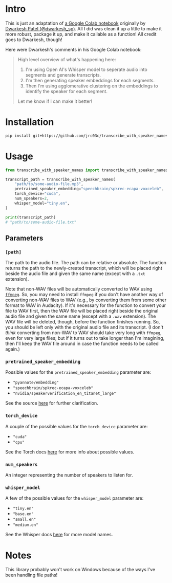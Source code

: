# Intro

This is just an adaptation of [a Google Colab notebook](https://colab.research.google.com/drive/1V-Bt5Hm2kjaDb4P1RyMSswsDKyrzc2-3?usp=sharing) originally by [Dwarkesh Patel (@dwarkesh_sp)](https://twitter.com/dwarkesh_sp/status/1579672641887408129?s=46&t=8yLFQ2vByL6vA61wFVJCvA). All I did was clean it up a little to make it more robust, package it up, and make it callable as a function! All credit goes to Dwarkesh, though!

Here were Dwarkesh's comments in his Google Colab notebook:

> High level overview of what's happening here:
>
> 1.  I'm using Open AI's Whisper model to seperate audio into segments and generate transcripts.
> 2.  I'm then generating speaker embeddings for each segments.
> 3.  Then I'm using agglomerative clustering on the embeddings to identify the speaker for each segment.
>
> Let me know if I can make it better!

# Installation

```bash
pip install git+https://github.com/jrc03c/transcribe_with_speaker_names
```

# Usage

```py
from transcribe_with_speaker_names import transcribe_with_speaker_names

transcript_path = transcribe_with_speaker_names(
    "path/to/some-audio-file.mp3",
    pretrained_speaker_embedding="speechbrain/spkrec-ecapa-voxceleb",
    torch_device="cuda",
    num_speakers=2,
    whisper_model="tiny.en",
)

print(transcript_path)
# "path/to/some-audio-file.txt"
```

## Parameters

### `[path]`

The path to the audio file. The path can be relative or absolute. The function returns the path to the newly-created transcript, which will be placed right beside the audio file and given the same name (except with a `.txt` extension).

Note that non-WAV files will be automatically converted to WAV using [`ffmpeg`](https://ffmpeg.org/). So, you may need to install `ffmpeg` if you don't have another way of converting non-WAV files to WAV (e.g., by converting them from some other format to WAV in Audacity). If it's necessary for the function to convert your file to WAV first, then the WAV file will be placed right beside the original audio file and given the same name (except with a `.wav` extension). The WAV file will be deleted, though, before the function finishes running. So, you should be left only with the original audio file and its transcript. (I don't _think_ converting from non-WAV to WAV should take very long with `ffmpeg`, even for very large files; but if it turns out to take longer than I'm imagining, then I'll keep the WAV file around in case the function needs to be called again.)

### `pretrained_speaker_embedding`

Possible values for the `pretrained_speaker_embedding` parameter are:

- `"pyannote/embedding"`
- `"speechbrain/spkrec-ecapa-voxceleb"`
- `"nvidia/speakerverification_en_titanet_large"`

See the source [here](https://github.com/pyannote/pyannote-audio/blob/9a5b2afb3b74276f0d1cc17f37f729e7b311808c/pyannote/audio/pipelines/speaker_verification.py#L415) for further clarification.

### `torch_device`

A couple of the possible values for the `torch_device` parameter are:

- `"cuda"`
- `"cpu"`

See the Torch docs [here](https://pytorch.org/docs/stable/tensor_attributes.html#torch.device) for more info about possible values.

### `num_speakers`

An integer representing the number of speakers to listen for.

### `whisper_model`

A few of the possible values for the `whisper_model` parameter are:

- `"tiny.en"`
- `"base.en"`
- `"small.en"`
- `"medium.en"`

See the Whisper docs [here](https://github.com/openai/whisper#available-models-and-languages) for more model names.

# Notes

This library probably won't work on Windows because of the ways I've been handling file paths!
